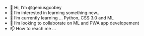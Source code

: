 - 👋 Hi, I’m @geniusgoobey
- 👀 I’m interested in learning something new..
- 🌱 I’m currently learning ... Python, CSS 3.0 and ML
- 💞️ I’m looking to collaborate on ML and PWA app developement
- 📫 How to reach me ...

<!---
geniusgoobey/geniusgoobey is a ✨ special ✨ repository because its `README.md` (this file) appears on your GitHub profile.
You can click the Preview link to take a look at your changes.
--->
